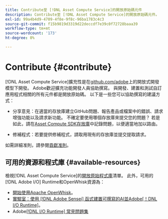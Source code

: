 ```yaml
---
title: Contribute至 [!DNL Asset Compute Service]的開放原始碼元件
description: Contribute至 [!DNL Asset Compute Service]的開放原始碼元件。
exl-id: 99a4b4d9-4709-4f8e-9f8c-96ba1783c4c3
source-git-commit: f15b9819d3319d22deccdf7e39c0f72728baaa39
workflow-type: tm+mt
source-wordcount: '173'
ht-degree: 0%

---
```


# Contribute {#contribute}

[!DNL Asset Compute Service]擴充性是在[github.com/adobe](https://github.com/adobe)上的開放式開發模型下開發。 Adobe歡迎擴充功能開發人員協助撰寫。 與開發、建置和測試自訂應用程式相關的所有元件都是開放原始碼。 以下是一些您可以協助撰寫的建議方式：

* 分享意見：在適當的存放庫建立GitHub問題、報告產品或檔案中的錯誤、請求增強功能以及請求新功能。 不確定要使用哪個存放庫來提交您的問題？ 若是如此，請在[Asset Compute SDK存放庫](https://github.com/adobe/asset-compute-sdk)中記錄問題，以便適當地加以路由。

* 修補程式：若要提供修補程式，請取用現有的存放庫並提交提取請求。

如需詳細准則，請參閱[貢獻准則](https://github.com/adobe/asset-compute-sdk/blob/master/.github/CONTRIBUTING.md)。

## 可用的資源和程式庫 {#available-resources}

檢視[!DNL Asset Compute Service]的[開放原始程式庫](https://github.com/adobe/asset-compute-sdk#available-resources-and-libraries)清單。 此外，可用的[!DNL Adobe I/O] Runtime和OpenWhisk資源為：

* [開始使用Apache OpenWhisk](https://github.com/apache/openwhisk/tree/master/docs#getting-started-with-openwhisk)。
* [實驗室：使用 [!DNL Adobe Sensei] 函式建置可撰寫的AI並Adobe[！DNL I/O Runtime]](https://opensource.adobe.com/adobe-sensei-ai-functions/index.html)。
* Adobe[[!DNL I/O Runtime] 常見問題集](https://developer.adobe.com/runtime/docs/support/faq/)

<!-- **TBD** for post-release:
* Link to Adobe Developer App Builder open-source components.
* Issues in `aio` can be reported in Adobe Developer App Builder repos.
* Issues in asset-compute-sdk or devtool goes into the relevant repos from Nui.
-->

